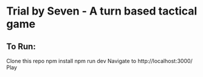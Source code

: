 # Trial by Seven - A turn based tactical game

## To Run:
Clone this repo
npm install
npm run dev
Navigate to http://localhost:3000/
Play

